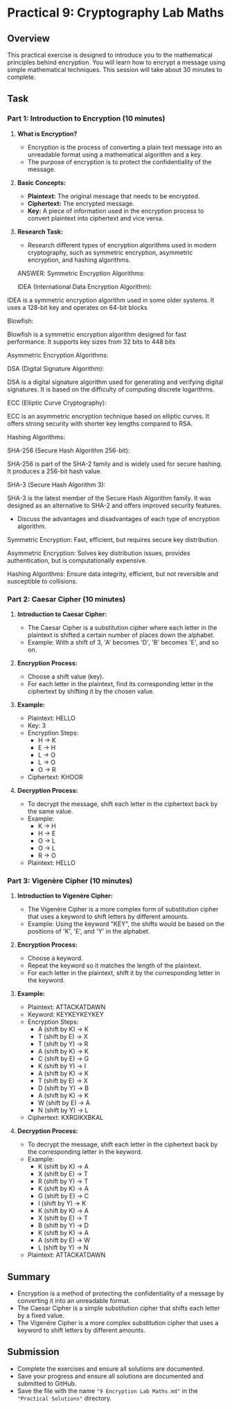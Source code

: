 # Practical 9: Cryptography Lab Maths

## Overview

This practical exercise is designed to introduce you to the mathematical principles behind encryption. You will learn how to encrypt a message using simple mathematical techniques. This session will take about 30 minutes to complete.

## Task

### Part 1: Introduction to Encryption (10 minutes)

1. **What is Encryption?**
   - Encryption is the process of converting a plain text message into an unreadable format using a mathematical algorithm and a key.
   - The purpose of encryption is to protect the confidentiality of the message.

2. **Basic Concepts:**
   - **Plaintext:** The original message that needs to be encrypted.
   - **Ciphertext:** The encrypted message.
   - **Key:** A piece of information used in the encryption process to convert plaintext into ciphertext and vice versa.

3. **Research Task:**
   - Research different types of encryption algorithms used in modern cryptography, such as symmetric encryption, asymmetric encryption, and hashing algorithms.

   ANSWER:
   Symmetric Encryption Algorithms:

   IDEA (International Data Encryption Algorithm):

IDEA is a symmetric encryption algorithm used in some older systems.
It uses a 128-bit key and operates on 64-bit blocks

   Blowfish:

Blowfish is a symmetric encryption algorithm designed for fast performance.
It supports key sizes from 32 bits to 448 bits

Asymmetric Encryption Algorithms:

DSA (Digital Signature Algorithm):

DSA is a digital signature algorithm used for generating and verifying digital signatures.
It is based on the difficulty of computing discrete logarithms.

ECC (Elliptic Curve Cryptography):

ECC is an asymmetric encryption technique based on elliptic curves.
It offers strong security with shorter key lengths compared to RSA.

Hashing Algorithms:

SHA-256 (Secure Hash Algorithm 256-bit):

SHA-256 is part of the SHA-2 family and is widely used for secure hashing.
It produces a 256-bit hash value.

SHA-3 (Secure Hash Algorithm 3):

SHA-3 is the latest member of the Secure Hash Algorithm family.
It was designed as an alternative to SHA-2 and offers improved security features.

   - Discuss the advantages and disadvantages of each type of encryption algorithm.

   Symmetric Encryption: Fast, efficient, but requires secure key distribution.

Asymmetric Encryption: Solves key distribution issues, provides authentication, but is computationally expensive.

Hashing Algorithms: Ensure data integrity, efficient, but not reversible and susceptible to collisions.

### Part 2: Caesar Cipher (10 minutes)

1. **Introduction to Caesar Cipher:**
   - The Caesar Cipher is a substitution cipher where each letter in the plaintext is shifted a certain number of places down the alphabet.
   - Example: With a shift of 3, 'A' becomes 'D', 'B' becomes 'E', and so on.

2. **Encryption Process:**
   - Choose a shift value (key).
   - For each letter in the plaintext, find its corresponding letter in the ciphertext by shifting it by the chosen value.

3. **Example:**
   - Plaintext: HELLO
   - Key: 3
   - Encryption Steps:
     - H -> K
     - E -> H
     - L -> O
     - L -> O
     - O -> R
   - Ciphertext: KHOOR

4. **Decryption Process:**
   - To decrypt the message, shift each letter in the ciphertext back by the same value.
   - Example:
     - K -> H
     - H -> E
     - O -> L
     - O -> L
     - R -> O
   - Plaintext: HELLO

### Part 3: Vigenère Cipher (10 minutes)

1. **Introduction to Vigenère Cipher:**
   - The Vigenère Cipher is a more complex form of substitution cipher that uses a keyword to shift letters by different amounts.
   - Example: Using the keyword "KEY", the shifts would be based on the positions of 'K', 'E', and 'Y' in the alphabet.

2. **Encryption Process:**
   - Choose a keyword.
   - Repeat the keyword so it matches the length of the plaintext.
   - For each letter in the plaintext, shift it by the corresponding letter in the keyword.

3. **Example:**
   - Plaintext: ATTACKATDAWN
   - Keyword: KEYKEYKEYKEY
   - Encryption Steps:
     - A (shift by K) -> K
     - T (shift by E) -> X
     - T (shift by Y) -> R
     - A (shift by K) -> K
     - C (shift by E) -> G
     - K (shift by Y) -> I
     - A (shift by K) -> K
     - T (shift by E) -> X
     - D (shift by Y) -> B
     - A (shift by K) -> K
     - W (shift by E) -> A
     - N (shift by Y) -> L
   - Ciphertext: KXRGIKXBKAL

4. **Decryption Process:**
   - To decrypt the message, shift each letter in the ciphertext back by the corresponding letter in the keyword.
   - Example:
     - K (shift by K) -> A
     - X (shift by E) -> T
     - R (shift by Y) -> T
     - K (shift by K) -> A
     - G (shift by E) -> C
     - I (shift by Y) -> K
     - K (shift by K) -> A
     - X (shift by E) -> T
     - B (shift by Y) -> D
     - K (shift by K) -> A
     - A (shift by E) -> W
     - L (shift by Y) -> N
   - Plaintext: ATTACKATDAWN

## Summary

- Encryption is a method of protecting the confidentiality of a message by converting it into an unreadable format.
- The Caesar Cipher is a simple substitution cipher that shifts each letter by a fixed value.
- The Vigenère Cipher is a more complex substitution cipher that uses a keyword to shift letters by different amounts.

## Submission

- Complete the exercises and ensure all solutions are documented.
- Save your progress and ensure all solutions are documented and submitted to GitHub.
- Save the file with the name `"9 Encryption Lab Maths.md"` in the `"Practical Solutions"` directory.
